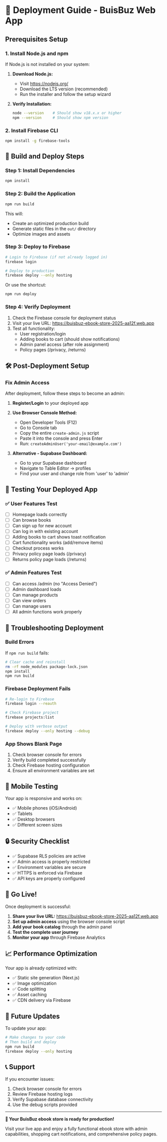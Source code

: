 # 🚀 Deployment Guide - BuisBuz Web App

## Prerequisites Setup

### 1. Install Node.js and npm
If Node.js is not installed on your system:

1. **Download Node.js:**
   - Visit https://nodejs.org/
   - Download the LTS version (recommended)
   - Run the installer and follow the setup wizard

2. **Verify Installation:**
   ```bash
   node --version    # Should show v18.x.x or higher
   npm --version     # Should show npm version
   ```

### 2. Install Firebase CLI
```bash
npm install -g firebase-tools
```

## 🔧 Build and Deploy Steps

### Step 1: Install Dependencies
```bash
npm install
```

### Step 2: Build the Application
```bash
npm run build
```

This will:
- Create an optimized production build
- Generate static files in the `out/` directory
- Optimize images and assets

### Step 3: Deploy to Firebase
```bash
# Login to Firebase (if not already logged in)
firebase login

# Deploy to production
firebase deploy --only hosting
```

Or use the shortcut:
```bash
npm run deploy
```

### Step 4: Verify Deployment
1. Check the Firebase console for deployment status
2. Visit your live URL: https://buisbuz-ebook-store-2025-aa12f.web.app
3. Test all functionality:
   - User registration/login
   - Adding books to cart (should show notifications)
   - Admin panel access (after role assignment)
   - Policy pages (/privacy, /returns)

## 🛠 Post-Deployment Setup

### Fix Admin Access
After deployment, follow these steps to become an admin:

1. **Register/Login** to your deployed app
2. **Use Browser Console Method:**
   - Open Developer Tools (F12)
   - Go to Console tab
   - Copy the entire `create-admin.js` script
   - Paste it into the console and press Enter
   - Run: `createAdminUser('your-email@example.com')`

3. **Alternative - Supabase Dashboard:**
   - Go to your Supabase dashboard
   - Navigate to Table Editor → profiles
   - Find your user and change role from 'user' to 'admin'

## 🎯 Testing Your Deployed App

### ✅ User Features Test
- [ ] Homepage loads correctly
- [ ] Can browse books
- [ ] Can sign up for new account
- [ ] Can log in with existing account
- [ ] Adding books to cart shows toast notification
- [ ] Cart functionality works (add/remove items)
- [ ] Checkout process works
- [ ] Privacy policy page loads (/privacy)
- [ ] Returns policy page loads (/returns)

### ✅ Admin Features Test  
- [ ] Can access /admin (no "Access Denied")
- [ ] Admin dashboard loads
- [ ] Can manage products
- [ ] Can view orders
- [ ] Can manage users
- [ ] All admin functions work properly

## 🚨 Troubleshooting Deployment

### Build Errors
If `npm run build` fails:
```bash
# Clear cache and reinstall
rm -rf node_modules package-lock.json
npm install
npm run build
```

### Firebase Deployment Fails
```bash
# Re-login to Firebase
firebase login --reauth

# Check Firebase project
firebase projects:list

# Deploy with verbose output
firebase deploy --only hosting --debug
```

### App Shows Blank Page
1. Check browser console for errors
2. Verify build completed successfully
3. Check Firebase hosting configuration
4. Ensure all environment variables are set

## 📱 Mobile Testing
Your app is responsive and works on:
- ✅ Mobile phones (iOS/Android)
- ✅ Tablets 
- ✅ Desktop browsers
- ✅ Different screen sizes

## 🔒 Security Checklist
- ✅ Supabase RLS policies are active
- ✅ Admin access is properly restricted
- ✅ Environment variables are secure
- ✅ HTTPS is enforced via Firebase
- ✅ API keys are properly configured

## 🎉 Go Live!

Once deployment is successful:

1. **Share your live URL:** https://buisbuz-ebook-store-2025-aa12f.web.app
2. **Set up admin access** using the browser console script
3. **Add your book catalog** through the admin panel
4. **Test the complete user journey**
5. **Monitor your app** through Firebase Analytics

## 📈 Performance Optimization

Your app is already optimized with:
- ✅ Static site generation (Next.js)
- ✅ Image optimization
- ✅ Code splitting
- ✅ Asset caching
- ✅ CDN delivery via Firebase

## 🔄 Future Updates

To update your app:
```bash
# Make changes to your code
# Then build and deploy
npm run build
firebase deploy --only hosting
```

## 📞 Support

If you encounter issues:
1. Check browser console for errors
2. Review Firebase hosting logs
3. Verify Supabase database connectivity
4. Use the debug scripts provided

---

**🎊 Your BuisBuz ebook store is ready for production!**

Visit your live app and enjoy a fully functional ebook store with admin capabilities, shopping cart notifications, and comprehensive policy pages.
